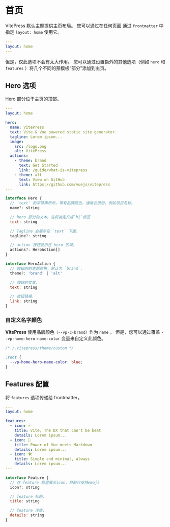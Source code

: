 # 首页

VitePress 默认主题提供主页布局。 您可以通过在任何页面 通过 `frontmatter` 中指定 `layout: home` 使用它。

``` yaml
---
layout: home
---
```
但是，仅此选项不会有太大作用。 您可以通过设置额外的其他选项（例如 `hero` 和 `features` ）将几个不同的预模板“部分”添加到主页。

## Hero 选项

Hero 部分位于主页的顶部。

``` yaml
---
layout: home

hero:
  name: VitePress
  text: Vite & Vue powered static site generator.
  tagline: Lorem ipsum...
  image:
    src: /logo.png
    alt: VitePress
  actions:
    - theme: brand
      text: Get Started
      link: /guide/what-is-vitepress
    - theme: alt
      text: View on GitHub
      link: https://github.com/vuejs/vitepress
---
```
``` js
interface Hero {
  // `text' 的字符串所示。带有品牌颜色，通常会很短，例如项目名称。
  name?: string

  // hero 部分的文本。这将被定义成`h1`标签
  text: string

  // Tagline 会展示在 `text` 下面.
  tagline?: string

  // action 按钮显示在 hero 区域。
  actions?: HeroAction[]
}

interface HeroAction {
  // 按钮的的主题颜色，默认为 `brand`.
  theme?: 'brand' | 'alt'

  // 按钮的文案.
  text: string

  // 按钮链接.
  link: string
}
```

### 自定义名字颜色
**VitePress** 使用品牌颜色`（--vp-c-brand）`作为 `name` 。 但是，您可以通过覆盖 `--vp-home-hero-name-color` 变量来自定义此颜色。

``` css
/* /.vitepress/theme/custom */

:root {
  --vp-home-hero-name-color: blue;
}
```





## Features 配置

将 `features` 选项传递给 frontmatter。

``` yaml
---
layout: home

features:
  - icon: ⚡️
    title: Vite, The DX that can't be beat
    details: Lorem ipsum...
  - icon: 🖖
    title: Power of Vue meets Markdown
    details: Lorem ipsum...
  - icon: 🛠️
    title: Simple and minimal, always
    details: Lorem ipsum...
---
```

``` js
interface Feature {
  // 在 feature 框里展示icon，目前只支持emoji
  icon?: string

  // feature 标题.
  title: string

  // feature 详情.
  details: string
}
```

